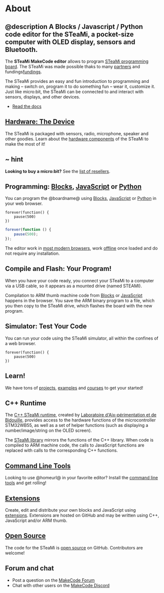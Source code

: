 # About

## @description A Blocks / Javascript / Python code editor for the STeaMi, a pocket-size computer with OLED display, sensors and Bluetooth.

The **STeaMi MakeCode editor** allows to program [STeaMi programming board](https://steami.cc). The STeaMi was made possible thaks to many [partners](https://steami.cc#partners) and fundings[fundings](https://steami.cc#fundings).

The STeaMi provides an easy and fun introduction to programming and making – switch on, program it to do something fun – wear it, customize it.
Just like micro:bit, the STeaMi can be connected to and interact with sensors, displays, and other devices.

-   [Read the docs](/docs)

## [Hardware: The Device](/device)

The STeaMi is packaged with sensors, radio, microphone, speaker and other goodies. Learn about the [hardware components](/device) of the STeaMi to make the most of it!

## ~ hint

**Looking to buy a micro:bit?** See the [list of resellers](https://steami.cc#resellers).

## Programming: [Blocks](/blocks), [JavaScript](/javascript) or [Python](/python)

You can program the @boardname@ using [Blocks](/blocks), [JavaScript](/javascript) or [Python](/python) in your web browser.

```blocks
forever(function() {
    pause(500)
})
```

```typescript
forever(function () {
    pause(500);
});
```

The editor work in [most modern browsers](/browsers), work [offline](/offline) once loaded and do not require any installation.

## Compile and Flash: Your Program!

When you have your code ready, you connect your STeaMi to a computer via a USB cable, so it appears as a mounted drive (named STEAMI).

Compilation to ARM thumb machine code from [Blocks](/blocks) or [JavaScript](/javascript) happens in the browser. You save the ARM binary
program to a file, which you then copy to the STeaMi drive, which flashes the board with the new program.

## Simulator: Test Your Code

You can run your code using the STeaMi simulator, all within the confines of a web browser.

```sim
forever(function() {
    pause(500)
})
```

## Learn!

We have tons of [projects](/projects), [examples](/examples) and [courses](/courses) to get your started!

## C++ Runtime

The [C++ STeaMi runtime](https://github.com/letssteam/codal-stm32), created by [Laboratoire d'Aix-périmentation et de Bidouille](https://labaixbidouille.com/), provides access to the hardware functions of the microcontroller STM32WB55,
as well as a set of helper functions (such as displaying a number/image/string on the OLED screen).

The [STeaMi library](/reference) mirrors the functions of the C++ library. When code is compiled to ARM machine code, the calls to JavaScript functions are replaced with calls to the corresponding C++ functions.

## [Command Line Tools](/cli)

Looking to use @homeurl@ in your favorite editor? Install the [command line tools](/cli) and get rolling!

## [Extensions](/extensions)

Create, edit and distribute your own blocks and JavaScript using [extensions](/extensions). Extensions are hosted on GitHub and may be written using C++, JavaScript and/or ARM thumb.

## [Open Source](/open-source)

The code for the STeaMi is [open source](/open-source) on GitHub. Contributors are welcome!

## Forum and chat

-   Post a question on the [MakeCode Forum](https://forum.makecode.com)
-   Chat with other users on the [MakeCode Discord](https://aka.ms/makecodecommunity)
